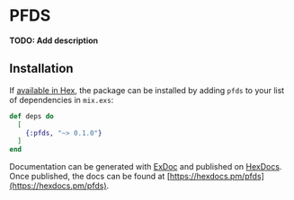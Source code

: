 # PFDS

**TODO: Add description**

## Installation

If [available in Hex](https://hex.pm/docs/publish), the package can be installed
by adding `pfds` to your list of dependencies in `mix.exs`:

```elixir
def deps do
  [
    {:pfds, "~> 0.1.0"}
  ]
end
```

Documentation can be generated with [ExDoc](https://github.com/elixir-lang/ex_doc)
and published on [HexDocs](https://hexdocs.pm). Once published, the docs can
be found at [https://hexdocs.pm/pfds](https://hexdocs.pm/pfds).

